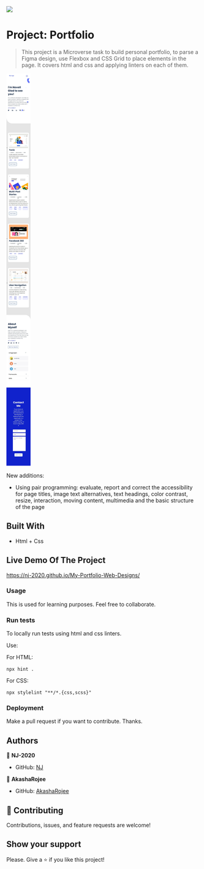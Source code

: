 ![](https://img.shields.io/badge/Microverse-blueviolet)

# Project: Portfolio

> This project is a Microverse task to build personal portfolio, to parse a Figma design, use Flexbox and CSS Grid to place elements in the page.  It covers html and css and applying linters on each of them.

![screenshot](screenshot.jpeg)

New additions:

* Using pair programming: evaluate, report and correct the accessibility for page titles, image text alternatives, text headings, color contrast, resize, interaction, moving content, multimedia and the basic structure of the page

## Built With

- Html + Css

## Live Demo Of The Project

https://nj-2020.github.io/My-Portfolio-Web-Designs/

### Usage

This is used for learning purposes. Feel free to collaborate.

### Run tests

To locally run tests using html and css linters.

Use:

For HTML:
```
npx hint .
```

For CSS:
```
npx stylelint "**/*.{css,scss}" 
```
### Deployment

Make a pull request if you want to contribute. Thanks.

## Authors

👤 **NJ-2020**

- GitHub: [NJ](https://github.com/NJ-2020)

👤 **AkashaRojee**

- GitHub: [AkashaRojee](https://github.com/AkashaRojee)

## 🤝 Contributing

Contributions, issues, and feature requests are welcome!

## Show your support

Please. Give a ⭐️ if you like this project!
